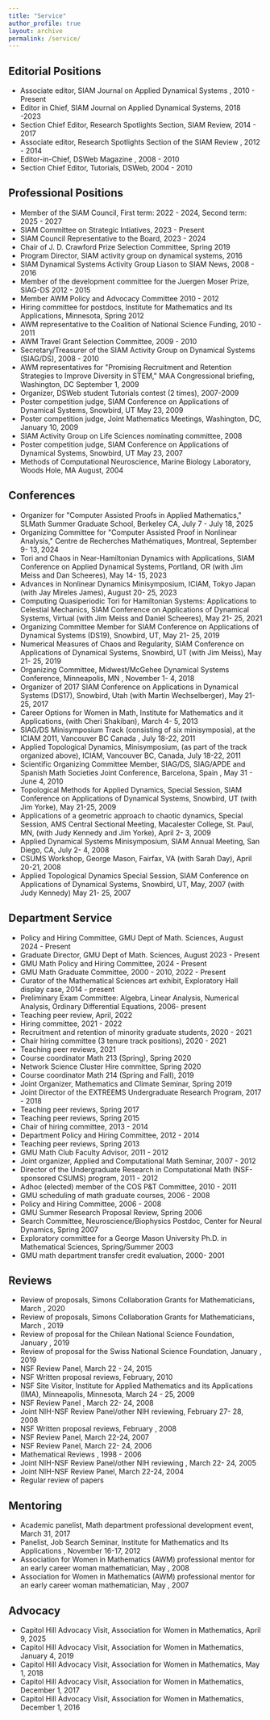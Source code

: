 ```yaml
---
title: "Service"
author_profile: true
layout: archive
permalink: /service/
---
```


## Editorial Positions
  
 - Associate editor, SIAM Journal on Applied Dynamical Systems	,		2010 - Present
 - Editor in Chief, SIAM Journal on Applied Dynamical Systems,		2018 -2023
 - Section Chief Editor, Research Spotlights Section, SIAM Review,			2014	- 2017
 - Associate editor, Research Spotlights Section of the SIAM Review	,		 2012 -		 2014
 - Editor-in-Chief, DSWeb Magazine	,		 2008	 -	 2010
 - Section Chief Editor, Tutorials, DSWeb,			 2004	 -	 2010
 
## Professional Positions
 
 - Member of the SIAM Council,			 First term: 2022	 -	 2024, Second term: 2025 - 2027
 - SIAM Committee on Strategic Intiatives,			 2023	 -	 Present
 - SIAM Council Representative to the Board,			 2023 -		 2024
 - Chair of J. D. Crawford Prize Selection Committee,			Spring 2019 
 - Program Director, SIAM activity group on dynamical systems,			2016 
 - SIAM Dynamical Systems Activity Group Liason to SIAM News,			2008 -		2016
 - Member of the development committee for the Juergen Moser Prize, SIAG-DS		 2012 -	 2015
 - Member AWM Policy and Advocacy Committee		2010	 -	 2012
 - Hiring committee for postdocs, Institute for Mathematics and Its Applications, Minnesota,			Spring 2012	 
 - AWM representative to the Coalition of National Science Funding,		 2010	 -	 2011
 - AWM Travel Grant Selection Committee,			 2009 -	 2010
 - Secretary/Treasurer of the SIAM Activity Group on Dynamical Systems (SIAG/DS),			 2008 -		2010
 - AWM representatives for "Promising Recruitment and Retention Strategies to Improve Diversity in STEM," MAA Congressional briefing, Washington, DC		September 1, 2009
 - Organizer, DSWeb student Tutorials contest (2 times),		2007-2009
 - Poster competition judge, SIAM Conference on Applications of Dynamical Systems, Snowbird, UT		May 23, 2009	
 - Poster competition judge, Joint Mathematics Meetings, Washington, DC,			January 10, 2009
 - SIAM Activity Group on Life Sciences nominating committee,			 2008	 
 - Poster competition judge, SIAM Conference on Applications of Dynamical Systems, Snowbird, UT		May 23, 2007 
 - Methods of Computational Neuroscience, Marine Biology Laboratory, Woods Hole, MA		August, 2004	
 
## Conferences

 - Organizer for "Computer Assisted Proofs in Applied Mathematics," SLMath Summer Graduate School, Berkeley CA, July 7 - July 18, 2025
 - Organizing Committee for "Computer Assisted Proof in Nonlinear Analysis," Centre de Recherches Mathématiques, Montreal,		September 9- 13, 2024
 - Tori and Chaos in Near-Hamiltonian Dynamics with Applications, SIAM Conference on Applied Dynamical Systems, Portland, OR  (with Jim Meiss and Dan Scheeres),		May 14- 15, 2023
 - Advances in Nonlinear Dynamics Minisymposium, ICIAM, Tokyo Japan (with Jay Mireles James),		August 20- 25, 2023
  - Computing Quasiperiodic Tori for Hamiltonian Systems: Applications to Celestial Mechanics, SIAM Conference on Applications of Dynamical Systems, Virtual (with Jim Meiss and Daniel Scheeres),		May 21- 25, 2021
 - Organizing Committee Member for SIAM Conference on Applications of Dynamical Systems (DS19), Snowbird, UT,		May 21- 25, 2019
 - Numerical Measures of Chaos and Regularity, SIAM Conference on Applications of Dynamical Systems, Snowbird, UT (with Jim Meiss),		May 21- 25, 2019
 - Organizing Committee, Midwest/McGehee Dynamical Systems Conference,  Minneapolis, MN	,	November 1- 4, 2018
 - Organizer of 2017 SIAM Conference on Applications in Dynamical Systems (DS17), Snowbird, Utah (with Martin Wechselberger),		May 21-25, 2017
 - Career Options for Women in Math, Institute for Mathematics and it Applications,  (with Cheri Shakiban),		March 4- 5, 2013
 - SIAG/DS Minisymposium Track (consisting of six minisymposia), at the ICIAM 2011, Vancouver BC Canada	,	July 18-22, 2011
 - Applied Topological Dynamics, Minisymposium, (as part of the track organized above), ICIAM, Vancouver BC, Canada,		July 18-22, 2011 
 - Scientific Organizing Committee Member, SIAG/DS, SIAG/APDE and Spanish Math Societies Joint Conference, Barcelona, Spain	,	May 31 - June 4, 2010
 - Topological Methods for Applied Dynamics, Special Session, SIAM Conference on Applications of Dynamical Systems, Snowbird, UT (with Jim Yorke),		May 21-25, 2009
 - Applications of a geometric approach to chaotic dynamics, Special Session, AMS Central Sectional Meeting, Macalester College, St. Paul, MN, (with Judy Kennedy and Jim Yorke),		April 2- 3, 2009
 - Applied Dynamical Systems Minisymposium, SIAM Annual Meeting, San Diego, CA,		July 2- 4, 2008
 - CSUMS Workshop, George Mason, Fairfax, VA (with Sarah Day),		April 20-21, 2008
 - Applied Topological Dynamics Special Session, SIAM Conference on Applications of Dynamical Systems, Snowbird, UT, May, 2007 (with Judy Kennedy)		May 21- 25, 2007

## Department Service 

 - Policy and Hiring Committee, GMU Dept of Math. Sciences,		August  2024 -		Present
 - Graduate Director, GMU Dept of Math. Sciences,		August  2023 -		Present
 - GMU Math Policy and Hiring Committee, 2024 - Present
 - GMU Math Graduate Committee,			2000	 -	 2010, 2022	 -	Present
 - Curator of the Mathematical Sciences art exhibit, Exploratory Hall display case,			 2014 -		 present
 - Preliminary Exam Committee: Algebra, Linear Analysis, Numerical Analysis, Ordinary Differential Equations,			 2006- present
 - Teaching peer review,			April, 2022
 - Hiring committee,	 		2021 - 2022
 - Recruitment and retention of minority graduate students,			2020 -	2021
 - Chair hiring committee (3 tenure track positions),		2020 -	2021
 - Teaching peer reviews,	 		 2021	
 - Course coordinator Math 213 (Spring),			Spring 2020
 - Network Science Cluster Hire committee,			Spring 2020
 - Course coordinator Math 214 (Spring and Fall),			2019
 - Joint Organizer, Mathematics and Climate Seminar,			Spring 2019
 - Joint Director of the EXTREEMS Undergraduate Research Program,			2017 - 2018
 - Teaching peer reviews,	 		Spring 2017	 
 - Teaching peer reviews,	 		Spring 2015	 
 - Chair of hiring committee,			 2013	 -	 2014
 - Department Policy and Hiring Committee,			 2012 -	 2014
 - Teaching peer reviews,	 		Spring 2013	 
 - GMU Math Club Faculty Advisor,			2011	- 2012
 - Joint organizer, Applied and Computational Math Seminar,			 2007	 -	 2012
 - Director of the Undergraduate Research in Computational Math (NSF-sponsored CSUMS) program,			 2011 -	2012
 - Adhoc (elected) member of the COS P&T Committee,			 2010 -	 2011			 
 - GMU scheduling of math graduate courses,		2006 -	2008
 - Policy and Hiring Committee,			 2006 -	 2008
 - GMU Summer Research Proposal Review,		Spring	 2006 
 - Search Committee, Neuroscience/Biophysics Postdoc, Center for Neural Dynamics,		Spring 2007	
 - Exploratory committee for a George Mason University Ph.D. in Mathematical Sciences,			Spring/Summer 2003
 - GMU math department transfer credit evaluation,			 2000- 2001


## Reviews 

 - Review of proposals, Simons Collaboration Grants for Mathematicians,			March , 2020	 
 - Review of proposals, Simons Collaboration Grants for Mathematicians,			March , 2019
 - Review of proposal for the Chilean National Science Foundation,			January , 2019 
 - Review of proposal for the Swiss National Science Foundation,			January , 2019
 - NSF Review Panel,			March 22	 - 24, 2015
 - NSF Written proposal reviews,			February, 2010 
 - NSF Site Visitor, Institute for Applied Mathematics and its Applications (IMA), Minneapolis, Minnesota,			March 24 -	25, 2009
 - NSF Review Panel	,		March 22- 24, 2008
 - Joint NIH-NSF Review Panel/other NIH reviewing,			February 27- 28, 2008
 - NSF Written proposal reviews,			February , 2008	
 - NSF Review Panel,			March 22-24, 2007
 - NSF Review Panel,			March 22- 24, 2006
 - Mathematical Reviews	,		 1998	 -	2006
 - Joint NIH-NSF Review Panel/other NIH reviewing	,		March 22- 24, 2005
 - Joint NIH-NSF Review Panel,			March 22-24, 2004
  - Regular review of papers  <!--- Journal of Mathematical Analysis and Applications, Mathematics Magazine, Nonlinear Analysis, , Physical Review Letters, Journal of Mathematical Biology, Scholarpedia, Journal of Computational Neuroscience, Applied Mathematics and Optimization , Physical Review E, Nonlinearity, Fractals, Mathematical Methods in the Applied Sciences, SIADS, SIAM Review, Journal of Physics A, SIAM Undergraduate Research Online, Journal of Difference Equations and Applications, Mathematics and Computers in Simulation, Discrete and Continuous Dynamical Systems Series B, Physics Letters A, International Journal for Bifurcation and Chaos, Journal of Difference Equations and Applications, Physica D, Qualitative Theory of Dynamical Systems, Springer Series, Journal of Differential Equations, Association for Women in Mathematics: The First Fifty Years, Chaos, PSAPM, PSAPM, Chaos, Chaos)		January 15, 1996	January 15, 2027 --->

## Mentoring 
 
 - Academic panelist, Math department professional development event,		March 31, 2017	
 - Panelist, Job Search Seminar, Institute for Mathematics and Its Applications	,	November 16-17, 2012
 - Association for Women in Mathematics (AWM) professional mentor for an early career woman mathematician,		May , 2008	
 - Association for Women in Mathematics (AWM) professional mentor for an early career woman mathematician,		May , 2007	

## Advocacy

 - Capitol Hill Advocacy Visit, Association for Women in Mathematics,		April 9, 2025 
 - Capitol Hill Advocacy Visit, Association for Women in Mathematics,		January 4, 2019
 - Capitol Hill Advocacy Visit, Association for Women in Mathematics,		May 1, 2018	
 - Capitol Hill Advocacy Visit, Association for Women in Mathematics,		December 1, 2017	
 - Capitol Hill Advocacy Visit, Association for Women in Mathematics,		December 1, 2016	
